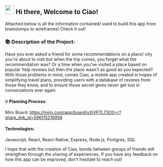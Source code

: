## <img src="https://imgur.com/C7PX4kM.gif" height="30px" width="30px"> Hi there, Welcome to Ciao!
Attached below is all the information contained/ used to build this app from braindumps to wireframes! Check it out! 

### 📚 Description of the Project:
Have you ever asked a friend for some recommendations on a place/ city you're about to visit but when the trip comes, you forget what the recommendation was? Or a time when you've visited a place based on popular Yelp reviews but then the place wasn't as good as you expected?
With those problems in mind, comes Ciao, a mobile app created in hopes of simplifying travel plans, providing users with a database of reviews from those they know, and to ensure those secret gems never get lost in conversations ever again.

#### 💡 Planning Process:
Miro Board: https://miro.com/app/board/uXjVP7L73O0=/?share_link_id=596115216956

#### Technologies:
Javascript, React, React-Native, Express, Node.js, Postgres, SQL 

I hope that with the creation of Ciao, bonds between groups of friends will strengthen through the sharing of experiences. If you have any feedback on how this app can be improved, don't hesitate to reach out! 

